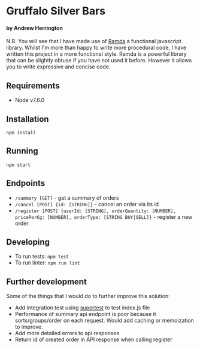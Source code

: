 # Gruffalo Silver Bars
#### by Andrew Herrington

N.B. You will see that I have made use of [Ramda](http://ramdajs.com/) a functional javascript library. Whilst I'm more than happy to write more procedural code, I have written this project in a more functional style. Ramda is a powerful library that can be slightly obtuse if you have not used it before. However it allows you to write expressive and concise code.

## Requirements
- Node v7.6.0

## Installation
`npm install`

## Running
`npm start`

## Endpoints

- `/summary [GET]` - get a summary of orders
- `/cancel [POST] {id: [STRING]}` - cancel an order via its id
- `/register [POST] {userId: [STRING], orderQuantity: [NUMBER], pricePerKg: [NUMBER], orderType: [STRING BUY|SELL]}` - register a new order

## Developing
- To run tests: `npm test`
- To run linter: `npm run lint`

## Further development

Some of the things that I would do to further improve this solution:

- Add integration test using [supertest](https://github.com/visionmedia/supertest) to test index.js file
- Performance of summary api endpoint is poor because it sorts/groups/order on each request. Would add caching or memoization to improve.
- Add more detailed errors to api responses
- Return id of created order in API response when calling register